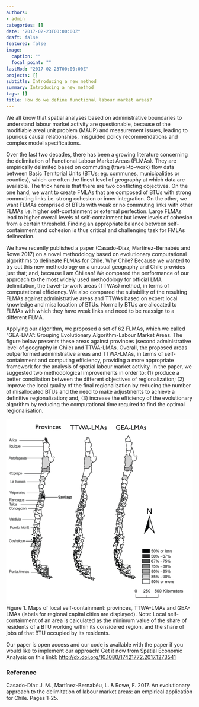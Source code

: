 ```yaml
---
authors:
- admin
categories: []
date: "2017-02-23T00:00:00Z"
draft: false
featured: false
image:
  caption: ""
  focal_point: ""
lastMod: "2017-02-23T00:00:00Z"
projects: []
subtitle: Introducing a new method
summary: Introducing a new method
tags: []
title: How do we define functional labour market areas?
---
```


We all know that spatial analyses based on administrative boundaries to understand labour market activity are questionable, because of the modifiable areal unit problem (MAUP) and measurement issues, leading to spurious causal relationships, misguided policy recommendations and complex model specifications. 

Over the last two decades, there has been a growing literature concerning the delimitation of Functional Labour Market Areas (FLMAs). They are empirically delimited based on commuting (travel-to-work) flow data between Basic Territorial Units (BTUs; eg. communes, municipalities or counties), which are often the finest level of geography at which data are available. The trick here is that there are two conflicting objectives. On the one hand, we want to create FMLAs that are composed of BTUs with strong commuting links i.e. strong cohesion or inner integration. On the other, we want FLMAs comprised of BTUs with weak or no commuting links with other FLMAs i.e. higher self-containment or external perfection. Large FLMAs lead to higher overall levels of self-containment but lower levels of cohesion from a certain threshold. Finding an appropriate balance between self-containment and cohesion is thus critical and challenging task for FMLAs delineation.

We have recently published a paper (Casado-Díaz, Martínez-Bernabéu and Rowe 2017) on a novel methodology based on evolutionary computational algorithms to delineate FLMAs for Chile. Why Chile? Because we wanted to try out this new methodology on a unusual geography and Chile provides just that; and, because I am Chilean! We compared the performance of our approach to the most widely used methodology for official LMA delimitation, the travel-to-work areas (TTWAs) method, in terms of computational efficiency. We also compared the suitability of the resulting FLMAs against administrative areas and TTWAs based on expert local knowledge and misallocation of BTUs. Normally BTUs are allocated to FLMAs with which they have weak links and need to be reassign to a different FLMA.

Applying our algorithm, we proposed a set of 62 FLMAs, which we called “GEA-LMA”: Grouping Evolutionary Algorithm-Labour Market Areas. The figure below presents these areas against provinces (second administrative level of geography in Chile) and TTWA-LMAs. Overall, the proposed areas outperformed administrative areas and TTWA-LMAs, in terms of self-containment and computing efficiency, providing a more appropriate framework for the analysis of spatial labour market activity. In the paper, we suggested two methodological improvements in order to: (1) produce a better conciliation between the different objectives of regionalization; (2) improve the local quality of the final regionalization by reducing the number of misallocated BTUs and the need to make adjustments to achieve a definitive regionalization; and, (3) increase the efficiency of the evolutionary algorithm by reducing the computational time required to find the optimal regionalisation.

![png](./body.png)
Figure 1. Maps of local self-containment: provinces, TTWA-LMAs and GEA-LMAs (labels for regional capital cities are displayed).
Note: Local self-containment of an area is calculated as the minimum value of the share of residents of a BTU working within its considered region, and the share of jobs of that BTU occupied by its residents. 

Our paper is open access and our code is available with the paper if you would like to implement our approach! Get it now from Spatial Economic Analysis on this link!: http://dx.doi.org/10.1080/17421772.2017.1273541

### Reference
Casado-Díaz J. M., Martínez-Bernabéu, L. & Rowe, F. 2017. An evolutionary approach to the delimitation of labour market areas: an empirical application for Chile. Pages 1-25.